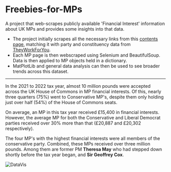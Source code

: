 # Freebies-for-MPs
A project that web-scrapes publicly available 'Financial Interest' information about UK MPs and provides some insights into that data.

- The project initially scrapes all the necessary links from this [contents page](https://publications.parliament.uk/pa/cm/cmregmem/231030/contents.htm), matching it with party and constituency data from [TheyWorkForYou](https://www.theyworkforyou.com/mps/).
- Each MP page is then webscraped using Selenium and BeautifulSoup. Data is then applied to MP objects held in a dictionary.
- MatPlotLib and general data analysis can then be used to see broader trends across this dataset.
---
In the 2021 to 2022 tax year, almost 10 million pounds were accepted across the UK House of Commons in MP financial interests. Of this, nearly three quarters (75%) went to Conservative MP's, despite them only holding  just over half (54%) of the House of Commons seats.

On average, an MP in this tax year received £15,400 in financial interests. However, the average MP for both the Conservative and Liberal Democrat parties received over 30% more than that (£20,887 and £20,302 respectively).

The four MP's with the highest financial interests were all members of the conservative party. Combined, these MPs received over three million pounds. Among them are former PM **Theresa May** who had stepped down shortly before the tax year began, and **Sir Geoffrey Cox**.

![DataVis](https://user-images.githubusercontent.com/19293025/227812415-ac38b463-284b-4e8f-a3b2-54d807cbc2e8.jpg)

